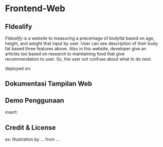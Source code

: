# Frontend-Web 

## FIdealify

<!--gambar logo-->

*FIdealify* is a website to measuring a precentage of bodyfat based on age, height, and weight that input by user. User can see description of their body fat based three features above. Also in this website, developer give an articles too based on research to maintaining food that give recommendation to user. So, the user not confuse about what to do next.

deployed on: <!--link heroku-->

## Dokumentasi Tampilan Web

## Demo Penggunaan
insert: <!--video-->

## Credit & License
ex: Illustration by ... from ...
